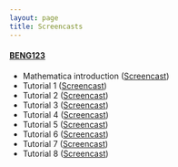 ```yaml
---
layout: page
title: Screencasts
---
```


#### [BENG123](http://www.ucsd.edu/catalog/courses/BENG.html)
* Mathematica introduction ([Screencast](http://www.youtube.com/watch?v=uZn9eXfAfII))
* Tutorial 1 ([Screencast](http://youtu.be/cXOArNFLI4s))
* Tutorial 2 ([Screencast](http://www.youtube.com/watch?v=64fG-haB6tg&feature=youtu.be))
* Tutorial 3 ([Screencast](http://youtu.be/g-O_ZABXPco))
* Tutorial 4 ([Screencast](http://youtu.be/HAWCEb9YuyU))
* Tutorial 5 ([Screencast](http://youtu.be/N8n-YE11qOY))
* Tutorial 6 ([Screencast](http://youtu.be/N8n-YE11qOY))
* Tutorial 7 ([Screencast](http://youtu.be/qiTu7C0kVZU))
* Tutorial 8 ([Screencast](http://youtu.be/U2p36TIbG4A))